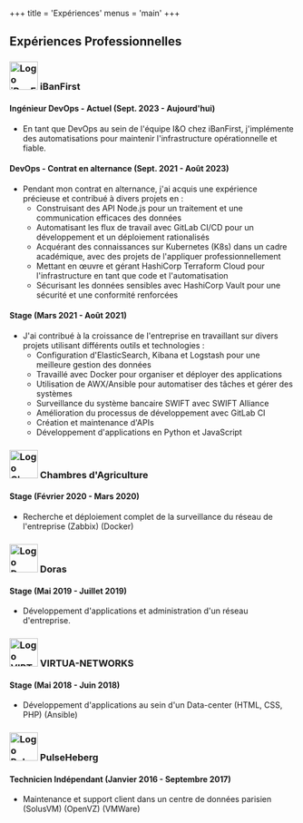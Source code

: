 +++
title = 'Expériences'
menus = 'main'
+++

## Expériences Professionnelles

### <img src="../../experiences/assets/ibanfirst_logo.jpeg" alt="Logo iBanFirst" width="50px"/> iBanFirst

#### Ingénieur DevOps - Actuel (Sept. 2023 - Aujourd'hui)
- En tant que DevOps au sein de l'équipe I&O chez iBanFirst, j'implémente des automatisations pour maintenir l'infrastructure opérationnelle et fiable.

#### DevOps - Contrat en alternance (Sept. 2021 - Août 2023)
- Pendant mon contrat en alternance, j'ai acquis une expérience précieuse et contribué à divers projets en :
  - Construisant des API Node.js pour un traitement et une communication efficaces des données
  - Automatisant les flux de travail avec GitLab CI/CD pour un développement et un déploiement rationalisés
  - Acquérant des connaissances sur Kubernetes (K8s) dans un cadre académique, avec des projets de l'appliquer professionnellement
  - Mettant en œuvre et gérant HashiCorp Terraform Cloud pour l'infrastructure en tant que code et l'automatisation
  - Sécurisant les données sensibles avec HashiCorp Vault pour une sécurité et une conformité renforcées

#### Stage (Mars 2021 - Août 2021)
- J'ai contribué à la croissance de l'entreprise en travaillant sur divers projets utilisant différents outils et technologies :
  - Configuration d'ElasticSearch, Kibana et Logstash pour une meilleure gestion des données
  - Travaillé avec Docker pour organiser et déployer des applications
  - Utilisation de AWX/Ansible pour automatiser des tâches et gérer des systèmes
  - Surveillance du système bancaire SWIFT avec SWIFT Alliance
  - Amélioration du processus de développement avec GitLab CI
  - Création et maintenance d'APIs
  - Développement d'applications en Python et JavaScript

### <img src="../../experiences/assets/chambres_d_agriculture_france_logo.jpeg" alt="Logo Chambres d'Agriculture" width="50px"/> Chambres d'Agriculture

#### Stage (Février 2020 - Mars 2020)
- Recherche et déploiement complet de la surveillance du réseau de l'entreprise (Zabbix) (Docker)

### <img src="../../experiences/assets/doras_logo.jpeg" alt="Logo Doras" width="50px"/> Doras

#### Stage (Mai 2019 - Juillet 2019)
- Développement d'applications et administration d'un réseau d'entreprise.

### <img src="../../experiences/assets/virtua_networks_logo.jpeg" alt="Logo VIRTUA-NETWORKS" width="50px"/> VIRTUA-NETWORKS

#### Stage (Mai 2018 - Juin 2018)
- Développement d'applications au sein d'un Data-center (HTML, CSS, PHP) (Ansible)

### <img src="../../experiences/assets/groupe_pulseheberg_logo.jpeg" alt="Logo PulseHeberg" width="50px"/> PulseHeberg

#### Technicien Indépendant (Janvier 2016 - Septembre 2017)
- Maintenance et support client dans un centre de données parisien (SolusVM) (OpenVZ) (VMWare)
